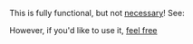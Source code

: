 This is fully functional, but not [necessary](https://leta.mullvad.net/faq#default-search-engine)!
See: 

However, if you'd like to use it, [feel free](https://raw.githubusercontent.com/birlumbus/Mullvad-Leta-via-Google-web-ext/refs/heads/main/web-ext-artifacts/06287a198af445e9a4c1-1.0.0.xpi)
